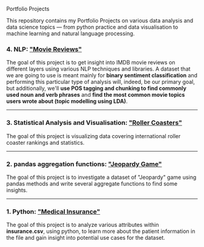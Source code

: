 Portfolio Projects

This repository contains my Portfolio Projects on various data analysis and data science topics — from python practice and data visualisation to machine learning and natural language processing.


### 4. NLP: ["Movie Reviews"](./nlp/nlp_portfolio_project.ipynb)

The goal of this project is to get insight into IMDB movie reviews on different layers using various NLP techniques and libraries. A dataset that we are going to use is meant mainly for **binary sentiment classification** and performing this particular type of analysis will, indeed, be our primary goal, but additionally, we'll **use POS tagging and chunking to find commonly used noun and verb phrases** and **find the most common movie topics users wrote about (topic modelling using LDA)**. 

-----------------------

### 3. Statistical Analysis and Visualisation: ["Roller Coasters"](./analysis_and_visualisation/roller_coasters/roller_coaster.ipynb)
The goal of this project is visualizing data covering international roller coaster rankings and statistics.

-----------------------

### 2. pandas aggregation functions: ["Jeopardy Game"](./analysis_and_visualisation/jeopardy_game/jeopardy_project.ipynb)

The goal of this project is to investigate a dataset of "Jeopardy" game using pandas methods and write several aggregate functions to find some insights. 

-----------------------

### 1. Python: ["Medical Insurance"](./python_practice/medical_insurance.ipynb)

The goal of this project is to analyze various attributes within **insurance.csv**, using python, to learn more about the patient information in the file and gain insight into potential use cases for the dataset.   